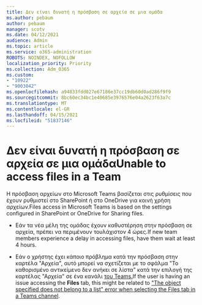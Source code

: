 ```yaml
---
title: Δεν είναι δυνατή η πρόσβαση σε αρχεία σε μια ομάδα
ms.author: pebaum
author: pebaum
manager: scotv
ms.date: 04/12/2021
audience: Admin
ms.topic: article
ms.service: o365-administration
ROBOTS: NOINDEX, NOFOLLOW
localization_priority: Priority
ms.collection: Adm_O365
ms.custom:
- "10922"
- "9003042"
ms.openlocfilehash: a94833fdd027e67186e37cc19db60d0ad286f9f9
ms.sourcegitcommit: 8bc60ec34bc1e40685e3976576e04a2623f63a7c
ms.translationtype: MT
ms.contentlocale: el-GR
ms.lasthandoff: 04/15/2021
ms.locfileid: "51837146"
---
```

# <a name="unable-to-access-files-in-a-team"></a><span data-ttu-id="c9c28-102">Δεν είναι δυνατή η πρόσβαση σε αρχεία σε μια ομάδα</span><span class="sxs-lookup"><span data-stu-id="c9c28-102">Unable to access files in a Team</span></span>

<span data-ttu-id="c9c28-103">Η πρόσβαση αρχείων στο Microsoft Teams βασίζεται στις ρυθμίσεις που έχουν ρυθμιστεί στο SharePoint ή στο OneDrive για κοινή χρήση αρχείων.</span><span class="sxs-lookup"><span data-stu-id="c9c28-103">Files access in Microsoft Teams is based on the settings configured in SharePoint or OneDrive for Sharing files.</span></span>

- <span data-ttu-id="c9c28-104">Εάν τα νέα μέλη της ομάδας έχουν καθυστέρηση στην πρόσβαση σε αρχεία, πρέπει να περιμένουν τουλάχιστον 4 ώρες.</span><span class="sxs-lookup"><span data-stu-id="c9c28-104">If new team members experience a delay in accessing files, have them wait at least 4 hours.</span></span>

- <span data-ttu-id="c9c28-105">Εάν ο χρήστης έχει κάποιο  πρόβλημα κατά την πρόσβαση στην καρτέλα "Αρχεία", αυτό μπορεί να σχετίζεται με το σφάλμα "Το καθορισμένο αντικείμενο δεν ανήκει σε λίστα" κατά την επιλογή της καρτέλας "Αρχεία" σε ένα κανάλι [του Teams.](https://docs.microsoft.com/microsoftteams/troubleshoot/files/object-specified-not-belong-to-list)</span><span class="sxs-lookup"><span data-stu-id="c9c28-105">If the user is having an issue accessing the **Files** tab, this might be related to ["The object specified does not belong to a list" error when selecting the Files tab in a Teams channel](https://docs.microsoft.com/microsoftteams/troubleshoot/files/object-specified-not-belong-to-list).</span></span>

